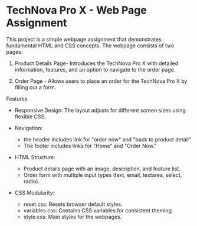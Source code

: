 # TechNova Pro X - Web Page Assignment

This project is a simple webpage assignment that demonstrates fundamental HTML and CSS concepts. The webpage consists of two pages:

1. Product Details Page- Introduces the TechNova Pro X with detailed information, features, and an option to navigate to the order page.

2. Order Page - Allows users to place an order for the TechNova Pro X by filling out a form.


Features

- Responsive Design: The layout adjusts for different screen sizes using flexible CSS.

- Navigation:
    - the header includes link for "order now" and "back to product detail"
    - The footer includes links for "Home" and "Order Now."
  

- HTML Structure:
  - Product details page with an image, description, and feature list.
  - Order form with multiple input types (text, email, textarea, select, radio).

- CSS Modularity:
  - reset.css: Resets browser default styles.
  - variables.css: Contains CSS variables for consistent theming.
  - style.css: Main styles for the webpages.


